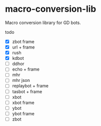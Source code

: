 # macro-conversion-lib
Macro conversion library for GD bots.

todo
  - [X] zbot frame
  - [X] url + frame
  - [X] rush
  - [X] kdbot
  - [ ] ddhor
  - [ ] echo + frame
  - [ ] mhr
  - [ ] mhr json
  - [ ] replaybot + frame
  - [ ] tasbot + frame
  - [ ] xbot
  - [ ] xbot frame
  - [ ] ybot
  - [ ] ybot frame
  - [ ] zbot